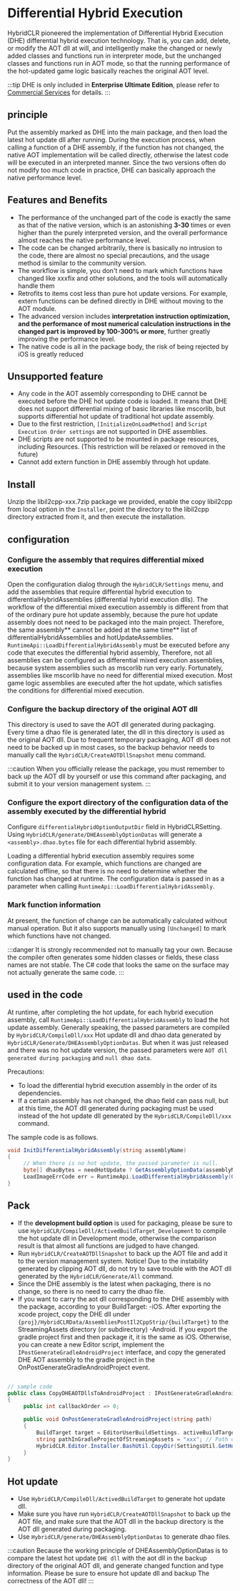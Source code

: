 # Differential Hybrid Execution

HybridCLR pioneered the implementation of Differential Hybrid Execution (DHE) differential hybrid execution technology. That is, you can add, delete, or modify the AOT dll at will, and intelligently make the changed or newly added classes and functions run in interpreter mode, but the unchanged classes and functions run in AOT mode, so that the running performance of the hot-updated game logic basically reaches the original AOT level.

:::tip
DHE is only included in **Enterprise Ultimate Edition**, please refer to [Commercial Services](../other/business.md) for details.
:::

## principle

Put the assembly marked as DHE into the main package, and then load the latest hot update dll after running. During the execution process, when calling a function of a DHE assembly, if the function has not changed, the native AOT implementation will be called directly, otherwise the latest code will be executed in an interpreted manner.
Since the two versions often do not modify too much code in practice, DHE can basically approach the native performance level.

## Features and Benefits

- The performance of the unchanged part of the code is exactly the same as that of the native version, which is an astonishing **3-30** times or even higher than the purely interpreted version, and the overall performance almost reaches the native performance level.
- The code can be changed arbitrarily, there is basically no intrusion to the code, there are almost no special precautions, and the usage method is similar to the community version.
- The workflow is simple, you don't need to mark which functions have changed like xxxfix and other solutions, and the tools will automatically handle them
- Retrofits to items cost less than pure hot update versions. For example, extern functions can be defined directly in DHE without moving to the AOT module.
- The advanced version includes **interpretation instruction optimization, and the performance of most numerical calculation instructions in the changed part is improved by 100-300% or more**, further greatly improving the performance level.
- The native code is all in the package body, the risk of being rejected by iOS is greatly reduced

## Unsupported feature

- Any code in the AOT assembly corresponding to DHE cannot be executed before the DHE hot update code is loaded. It means that DHE does not support differential mixing of basic libraries like mscorlib, but supports differential hot update of traditional hot update assembly.
- Due to the first restriction, `[InitializeOnLoadMethod]` and `Script Execution Order settings` are not supported in DHE assemblies.
- DHE scripts are not supported to be mounted in package resources, including Resources. (This restriction will be relaxed or removed in the future)
- Cannot add extern function in DHE assembly through hot update.

## Install

Unzip the libil2cpp-xxx.7zip package we provided, enable the copy libil2cpp from local option in the `Installer`, point the directory to the libil2cpp directory extracted from it, and then execute the installation.

## configuration

### Configure the assembly that requires differential mixed execution

Open the configuration dialog through the `HybridCLR/Settings` menu, and add the assemblies that require differential hybrid execution to differentialHybridAssemblies (differential hybrid execution dlls).
The workflow of the differential mixed execution assembly is different from that of the ordinary pure hot update assembly, because the pure hot update assembly does not need to be packaged into the main project. Therefore, the same assembly** cannot be added at the same time**
list of differentialHybridAssemblies and hotUpdateAssemblies. `RuntimeApi::LoadDifferentialHybridAssembly` must be executed before any code that executes the differential hybrid assembly,
Therefore, not all assemblies can be configured as differential mixed execution assemblies, because system assemblies such as mscorlib run very early. Fortunately, assemblies like mscorlib have no need for differential mixed execution.
Most game logic assemblies are executed after the hot update, which satisfies the conditions for differential mixed execution.

### Configure the backup directory of the original AOT dll

This directory is used to save the AOT dll generated during packaging. Every time a dhao file is generated later, the dll in this directory is used as the original AOT dll.
Due to frequent temporary packaging, AOT dll does not need to be backed up in most cases, so the backup behavior needs to manually call the `HybridCLR/CreateAOTDllSnapshot` menu command.

:::caution
When you officially release the package, you must remember to back up the AOT dll by yourself or use this command after packaging, and submit it to your version management system.
:::

### Configure the export directory of the configuration data of the assembly executed by the differential hybrid

Configure `differentialHybridOptionOutputDir` field in HybridCLRSetting. Using `HybridCLR/generate/DHEAssemblyOptionDatas` will generate a `<assembly>.dhao.bytes` file for each differential hybrid assembly.

Loading a differential hybrid execution assembly requires some configuration data. For example, which functions are changed are calculated offline, so that there is no need to determine whether the function has changed at runtime. The configuration data is passed in as a parameter when calling `RuntimeApi::LoadDifferentialHybridAssembly`.

### Mark function information

At present, the function of change can be automatically calculated without manual operation. But it also supports manually using `[Unchanged]` to mark which functions have not changed.

:::danger
It is strongly recommended not to manually tag your own. Because the compiler often generates some hidden classes or fields, these class names are not stable. The C# code that looks the same on the surface may not actually generate the same code.
:::

## used in the code

At runtime, after completing the hot update, for each hybrid execution assembly, call `RuntimeApi::LoadDifferentialHybridAssembly` to load the hot update assembly. Generally speaking, the passed parameters are compiled by `HybridCLR/CompileDll/xxx`
Hot update dll and dhao data generated by `HybridCLR/Generate/DHEAssemblyOptionDatas`. But when it was just released and there was no hot update version, the passed parameters were `AOT dll generated during packaging` and `null dhao data`.

Precautions:

- To load the differential hybrid execution assembly in the order of its dependencies.
- If a certain assembly has not changed, the dhao field can pass null, but at this time, the AOT dll generated during packaging must be used instead of the hot update dll generated by the `HybridCLR/CompileDll/xxx` command.

The sample code is as follows.

```csharp
void InitDifferentialHybridAssembly(string assemblyName)
{
     // When there is no hot update, the passed parameter is null.
     byte[] dhaoBytes = needHotUpdate ? GetAssemblyOptionData(assemblyName) : null;
     LoadImageErrCode err = RuntimeApi.LoadDifferentialHybridAssembly(GetAssemblyData(assemblyName), dhaoBytes);
}
```

## Pack

- If the **development build option** is used for packaging, please be sure to use `HybridCLR/CompileDll/ActivedBuildTarget_Development` to compile the hot update dll in Development mode, otherwise the comparison result is that almost all functions are judged to have changed.
- Run `HybridCLR/CreateAOTDllSnapshot` to back up the AOT file and add it to the version management system. Notice! Due to the instability generated by clipping AOT dll, do not try to save trouble with the AOT dll generated by the `HybridCLR/Generate/All` command.
- Since the DHE assembly is the latest when packaging, there is no change, so there is no need to carry the dhao file.
- If you want to carry the aot dll corresponding to the DHE assembly with the package, according to your BuildTarget:
   -iOS. After exporting the xcode project, copy the DHE dll under `{proj}/HybridCLRData/AssembliesPostIl2CppStrip/{buildTarget}` to the StreamingAssets directory (or subdirectory)
   -Android. If you export the gradle project first and then package it, it is the same as iOS. Otherwise, you can create a new Editor script, implement the `IPostGenerateGradleAndroidProject` interface, and copy the generated DHE AOT assembly to the gradle project in the OnPostGenerateGradleAndroidProject event.

```csharp

// sample code
public class CopyDHEAOTDllsToAndroidProject : IPostGenerateGradleAndroidProject
{
     public int callbackOrder => 0;

     public void OnPostGenerateGradleAndroidProject(string path)
     {
         BuildTarget target = EditorUserBuildSettings. activeBuildTarget;
         string pathInGradleProjectOfStreamingAssets = "xxx"; // Path of the StreamingAssets directory in the exported gradle project
         HybridCLR.Editor.Installer.BashUtil.CopyDir(SettingsUtil.GetHotUpdateDllsOutputDirByTarget(target), pathInGradleProjectOfStreamingAssets);
     }
}

```

## Hot update

- Use `HybridCLR/CompileDll/ActivedBuildTarget` to generate hot update dll.
- Make sure you have run `HybridCLR/CreateAOTDllSnapshot` to back up the AOT file, and make sure that the AOT dll in the backup directory is the AOT dll generated during packaging.
- Use `HybridCLR/generate/DHEAssemblyOptionDatas` to generate dhao files.

:::caution
 Because the working principle of DHEAssemblyOptionDatas is to compare the latest hot update `DHE dll` with the aot dll in the backup directory of the original AOT dll, and generate changed function and type information. Please be sure to ensure hot update dll and backup
The correctness of the AOT dll!
:::
